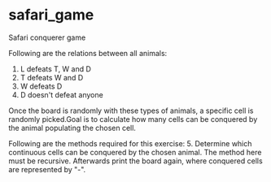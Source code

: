# safari_game
Safari conquerer game

Following are the relations between all animals:
1.	L defeats T, W and D
2.	T defeats W and D
3.	W defeats D
4.	D doesn't defeat anyone

Once the board is randomly  with these types of animals, a specific cell is randomly picked.Goal is to calculate how many cells can be conquered by the animal populating the chosen cell. 

Following are the methods required for this exercise:
5.	Determine which continuous cells can be conquered by the chosen animal. The method here must be recursive. Afterwards print the board again, where conquered cells are represented by "-". 
